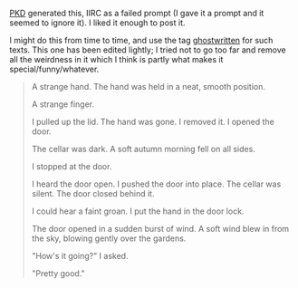 <!--
.. title: Strange Finger
.. slug: strange-finger
.. date: 2019-03-30 11:27:02 UTC+01:00
.. tags: ghostwritten, pkd, gpt
.. category: 
.. link: 
.. description: 
.. type: text
.. status:
-->

[PKD](link://slug/gpt-pkd) generated this, IIRC as a failed prompt (I gave it a prompt and it seemed to ignore it). I liked it enough to post it. 

I might do this from time to time, and use the tag [ghostwritten](link://tag/ghostwritten) for such texts. This one has been edited lightly; I tried not to go too far and remove all the weirdness in it which I think is partly what makes it special/funny/whatever.

> A strange hand. The hand was held in a neat, smooth position.
>
> A strange finger.
>
> I pulled up the lid. The hand was gone. I removed it. I opened the door.
>
> The cellar was dark. A soft autumn morning fell on all sides.
>
> I stopped at the door.
>
> I heard the door open. I pushed the door into place. The cellar was silent. The door closed behind it.
>
> I could hear a faint groan. I put the hand in the door lock.
>
> The door opened in a sudden burst of wind. A soft wind blew in
> from the sky, blowing gently over the gardens.
>
> "How's it going?" I asked.
>
> "Pretty good."
